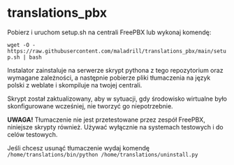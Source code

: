 # translations_pbx
<p>Pobierz i uruchom setup.sh na centrali FreePBX lub wykonaj komendę:</p>
<p><code>wget -O - https://raw.githubusercontent.com/maladrill/translations_pbx/main/setup.sh | bash</p></code>
<p>Instalator zainstaluje na serwerze skrypt pythona z tego repozytorium oraz wymagane zależności, a następnie pobierze pliki tłumaczenia na język polski z weblate i skompiluje na twojej centrali.</p>
<p>Skrypt został zaktualizowany, aby w sytuacji, gdy środowisko wirtualne było skonfigurowane wcześniej, nie tworzyć go niepotrzebnie.
<p><b>UWAGA!</b> Tłumaczenie nie jest przetestowane przez zespół FreePBX, niniejsze skrypty również. Używać wyłącznie na systemach testowych i do celów testowych.</p>
<p>Jeśli chcesz usunąć tłumaczenie wydaj komendę <code>/home/translations/bin/python /home/translations/uninstall.py</code></p>
